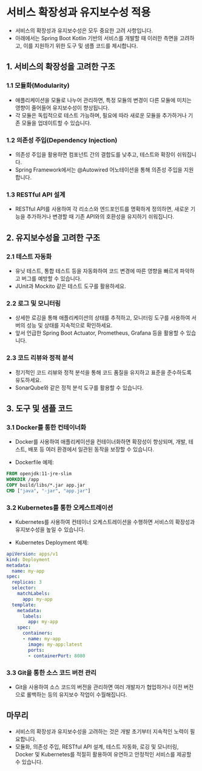 # 서비스 확장성과 유지보수성 적용


- 서비스의 확장성과 유지보수성은 모두 중요한 고려 사항입니다. 
- 아래에서는 Spring Boot Kotlin 기반의 서비스를 개발할 때 이러한 측면을 고려하고, 이를 지원하기 위한 도구 및 샘플 코드를 제시합니다.

## 1. 서비스의 확장성을 고려한 구조

### 1.1 모듈화(Modularity)

- 애플리케이션을 모듈로 나누어 관리하면, 특정 모듈의 변경이 다른 모듈에 미치는 영향이 줄어들어 유지보수성이 향상됩니다. 
- 각 모듈은 독립적으로 테스트 가능하며, 필요에 따라 새로운 모듈을 추가하거나 기존 모듈을 업데이트할 수 있습니다.

### 1.2 의존성 주입(Dependency Injection)

- 의존성 주입을 활용하면 컴포넌트 간의 결합도를 낮추고, 테스트와 확장이 쉬워집니다. 
- Spring Framework에서는 @Autowired 어노테이션을 통해 의존성 주입을 지원합니다.

### 1.3 RESTful API 설계

- RESTful API를 사용하여 각 리소스와 엔드포인트를 명확하게 정의하면, 새로운 기능을 추가하거나 변경할 때 기존 API와의 호환성을 유지하기 쉬워집니다.

## 2. 유지보수성을 고려한 구조

### 2.1 테스트 자동화

- 유닛 테스트, 통합 테스트 등을 자동화하여 코드 변경에 따른 영향을 빠르게 파악하고 버그를 예방할 수 있습니다. 
- JUnit과 Mockito 같은 테스트 도구를 활용하세요.

### 2.2 로그 및 모니터링

- 상세한 로깅을 통해 애플리케이션의 상태를 추적하고, 모니터링 도구를 사용하여 서버의 성능 및 상태를 지속적으로 확인하세요. 
- 앞서 언급한 Spring Boot Actuator, Prometheus, Grafana 등을 활용할 수 있습니다.

### 2.3 코드 리뷰와 정적 분석

- 정기적인 코드 리뷰와 정적 분석을 통해 코드 품질을 유지하고 표준을 준수하도록 유도하세요. 
- SonarQube와 같은 정적 분석 도구를 활용할 수 있습니다.

## 3. 도구 및 샘플 코드

### 3.1 Docker를 통한 컨테이너화

- Docker를 사용하여 애플리케이션을 컨테이너화하면 확장성이 향상되며, 개발, 테스트, 배포 등 여러 환경에서 일관된 동작을 보장할 수 있습니다.

- Dockerfile 예제:

```dockerfile
FROM openjdk:11-jre-slim
WORKDIR /app
COPY build/libs/*.jar app.jar
CMD ["java", "-jar", "app.jar"]
```

### 3.2 Kubernetes를 통한 오케스트레이션

- Kubernetes를 사용하여 컨테이너 오케스트레이션을 수행하면 서비스의 확장성과 유지보수성을 높일 수 있습니다.

- Kubernetes Deployment 예제:

```yaml
apiVersion: apps/v1
kind: Deployment
metadata:
  name: my-app
spec:
  replicas: 3
  selector:
    matchLabels:
      app: my-app
  template:
    metadata:
      labels:
        app: my-app
    spec:
      containers:
      - name: my-app
        image: my-app:latest
        ports:
        - containerPort: 8080
```

### 3.3 Git을 통한 소스 코드 버전 관리

- Git을 사용하여 소스 코드의 버전을 관리하면 여러 개발자가 협업하거나 이전 버전으로 롤백하는 등의 유지보수 작업이 수월해집니다.

## 마무리

- 서비스의 확장성과 유지보수성을 고려하는 것은 개발 초기부터 지속적인 노력이 필요합니다. 
- 모듈화, 의존성 주입, RESTful API 설계, 테스트 자동화, 로깅 및 모니터링, Docker 및 Kubernetes를 적절히 활용하여 유연하고 안정적인 서비스를 제공할 수 있습니다.
